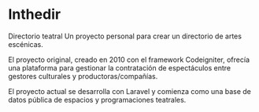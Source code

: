 # Inthedir
Directorio teatral
Un proyecto personal para crear un directorio de artes escénicas.

El proyecto original, creado en 2010 con el framework Codeigniter, ofrecía una plataforma para gestionar la contratación de espectáculos entre gestores culturales y productoras/compañías.

El proyecto actual se desarrolla con Laravel y comienza como una base de datos pública de espacios y programaciones teatrales.

